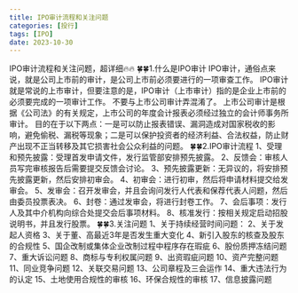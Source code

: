 ```yaml
---
title: IPO审计流程和关注问题
categories: [投行]
tags: [IPO]
date: 2023-10-30
---
```

IPO审计流程和关注问题，超详细🔥🔥
🍀🍀1.什么是IPO审计
IPO审计，通俗点来说，就是公司上市前的审计，是公司上市前必须要进行的一项审查工作。
IPO审计就是常说的上市审计，但要注意的是，IPO审计（上市审计）指的是企业上市前的必须要完成的一项审计工作。
不要与上市公司审计弄混淆了。
上市公司审计是根据《公司法》的有关规定，上市公司的年度会计报表必须经过独立的会计师事务所审计。
目的在于以下两点：一是可以防止报表错误、漏洞造成对国家税收的影响，避免偷税、漏税等现象；二是可以保护投资者的经济利益、合法权益，防止财产出现不正当转移及其它损害社会公众利益的问题。
🍀🍀2.IPO审计流程
1、受理和预先披露：受理首发申请文件，发行监管部安排预先披露。
2、反馈会：审核人员写完审核报告后需要提交反馈会讨论。
3、预先披露更新：无异议的，将安排预先披露更新，然后安排初审会。
4、初审会：进行初审，然后将申请材料提交给发审会。
5、发审会：召开发审会，并且会询问发行人代表和保荐代表人问题，然后由委员投票表决。
6、封卷：通过发审会，将进行封卷工作。
7、会后事项：发行人及其中介机构向综合处提交会后事项材料。
8、核准发行：按相关规定启动招股说明书，并且发行股票。
🍀🍀3.关注问题
1、关于持续经营时间问题：
2、关于发起人资格
3、关于董、高最近3年是否发生重大变化
4、新引入股东的核查及股东的合规性
5、国企改制或集体企业改制过程中程序存在瑕疵
6、股份质押冻结问题
7、重大诉讼问题
8、商标与专利权属问题
9、出资瑕疵问题
10、资产完整问题
11、同业竞争问题
12、关联交易问题
13、公司章程及三会运作
14、重大违法行为的认定
15、土地使用合规性的审核
16、环保合规性的审核
17、信息披露问题
